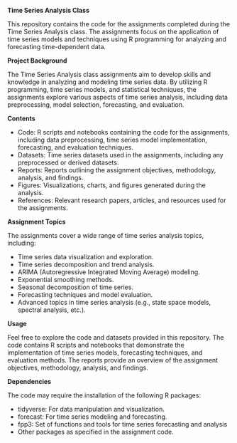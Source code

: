 **Time Series Analysis Class**

This repository contains the code for the assignments completed during the Time Series Analysis class. The assignments focus on the application of time series models and techniques using R programming for analyzing and forecasting time-dependent data.

**Project Background**

The Time Series Analysis class assignments aim to develop skills and knowledge in analyzing and modeling time series data. By utilizing R programming, time series models, and statistical techniques, the assignments explore various aspects of time series analysis, including data preprocessing, model selection, forecasting, and evaluation.

**Contents**
- Code: R scripts and notebooks containing the code for the assignments, including data preprocessing, time series model implementation, forecasting, and evaluation techniques.
- Datasets: Time series datasets used in the assignments, including any preprocessed or derived datasets.
- Reports: Reports outlining the assignment objectives, methodology, analysis, and findings.
- Figures: Visualizations, charts, and figures generated during the analysis.
- References: Relevant research papers, articles, and resources used for the assignments.

**Assignment Topics**

The assignments cover a wide range of time series analysis topics, including:
- Time series data visualization and exploration.
- Time series decomposition and trend analysis.
- ARIMA (Autoregressive Integrated Moving Average) modeling.
- Exponential smoothing methods.
- Seasonal decomposition of time series.
- Forecasting techniques and model evaluation.
- Advanced topics in time series analysis (e.g., state space models, spectral analysis, etc.).

**Usage**

Feel free to explore the code and datasets provided in this repository. The code contains R scripts and notebooks that demonstrate the implementation of time series models, forecasting techniques, and evaluation methods. The reports provide an overview of the assignment objectives, methodology, analysis, and findings.

**Dependencies**

The code may require the installation of the following R packages:
- tidyverse: For data manipulation and visualization.
- forecast: For time series modeling and forecasting.
- fpp3: Set of functions and tools for time series forecasting and analysis
- Other packages as specified in the assignment code.
